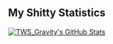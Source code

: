 ## My Shitty Statistics 
<a href="#stats">
  <img align="center" src="https://github-readme-stats.vercel.app/api?username=TWSGravity&show_icons=true&line_height=33.5&count_private=true&theme=react" alt="TWS_Gravity's GitHub Stats">
</a>
